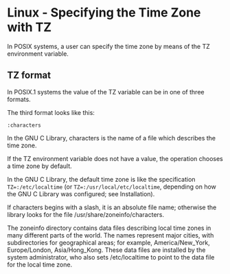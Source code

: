 # Linux - Specifying the Time Zone with TZ

In POSIX systems, a user can specify the time zone by means of the TZ
environment variable.

## TZ format

In POSIX.1 systems the value of the TZ variable can be in one of three formats.

The third format looks like this:

`:characters`

In the GNU C Library, characters is the name of a file which describes the time zone.

If the TZ environment variable does not have a value, the operation
chooses a time zone by default.

In the GNU C Library, the default time zone is like the specification
`TZ=:/etc/localtime` (or `TZ=:/usr/local/etc/localtime`, depending on
how the GNU C Library was configured; see Installation).

If characters begins with a slash, it is an absolute file name;
otherwise the library looks for the file /usr/share/zoneinfo/characters.

The zoneinfo directory contains data files describing local time zones
in many different parts of the world. The names represent major cities,
with subdirectories for geographical areas; for example,
America/New_York, Europe/London, Asia/Hong_Kong. These data files are
installed by the system administrator, who also sets /etc/localtime to
point to the data file for the local time zone.
